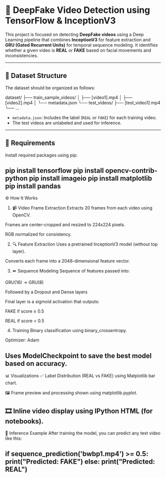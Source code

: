 # 🤖 DeepFake Video Detection using TensorFlow & InceptionV3

This project is focused on detecting **DeepFake videos** using a Deep Learning pipeline that combines **InceptionV3** for feature extraction and **GRU (Gated Recurrent Units)** for temporal sequence modeling. It identifies whether a given video is **REAL** or **FAKE** based on facial movements and inconsistencies.

---

## 📁 Dataset Structure

The dataset should be organized as follows:

dataset/
├── train_sample_videos/
│ ├── [video1].mp4
│ ├── [video2].mp4
│ └── metadata.json
└── test_videos/
├── [test_video1].mp4
└── ...


- `metadata.json`: Includes the label (`REAL` or `FAKE`) for each training video.
- The test videos are unlabeled and used for inference.

-------------------------------------------------------------------------------------------
## 🧰 Requirements

Install required packages using pip:


pip install tensorflow
pip install opencv-contrib-python
pip install imageio
pip install matplotlib
pip install pandas
------------------------------------------------------------------------------------------
⚙️ How It Works
1. 📹 Video Frame Extraction
Extracts 20 frames from each video using OpenCV.

Frames are center-cropped and resized to 224x224 pixels.

RGB normalized for consistency.

2. 🔍 Feature Extraction
Uses a pretrained InceptionV3 model (without top layer).

Converts each frame into a 2048-dimensional feature vector.

3. ⏩ Sequence Modeling
Sequence of features passed into:

GRU(16) → GRU(8)

Followed by a Dropout and Dense layers

Final layer is a sigmoid activation that outputs:

FAKE if score ≥ 0.5

REAL if score < 0.5

4. Training
Binary classification using binary_crossentropy.

Optimizer: Adam

Uses ModelCheckpoint to save the best model based on accuracy.
---------------------------------------------------------------------------------
📊 Visualizations
✅ Label Distribution (REAL vs FAKE) using Matplotlib bar chart.

🖼️ Frame preview and processing shown using matplotlib.pyplot.

🎞️ Inline video display using IPython HTML (for notebooks).
--------------------------------------------------------------------------------
🚀 Inference Example
After training the model, you can predict any test video like this:

if sequence_prediction('bwbp1.mp4') >= 0.5:
    print("Predicted: FAKE")
else:
    print("Predicted: REAL")
----------------------------------------------------------------------------------




